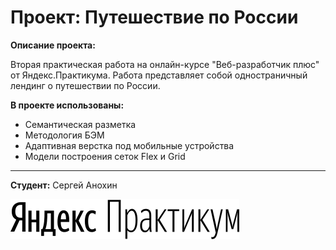 # Проект: Путешествие по России

**Описание проекта:**

Вторая практическая работа на онлайн-курсе "Веб-разработчик плюс" от Яндекс.Практикума. Работа представляет собой одностраничный лендинг о путешествии по России. 

**В проекте использованы:**

- Семантическая разметка
- Методология БЭМ
- Адаптивная верстка под мобильные устройства
- Модели построения сеток Flex и Grid

---

**Студент:** Сергей Анохин

![Логотип Яндекса](./images/logo.svg)
